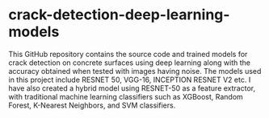 # crack-detection-deep-learning-models
This GitHub repository contains the source code and trained models for crack detection on concrete surfaces using deep learning along with the accuracy obtained when tested with images having noise. The models used in this project include RESNET 50, VGG-16, INCEPTION RESNET V2 etc. I have also created a hybrid model using RESNET-50 as a feature extractor, with traditional machine learning classifiers such as XGBoost, Random Forest, K-Nearest Neighbors, and SVM classifiers.